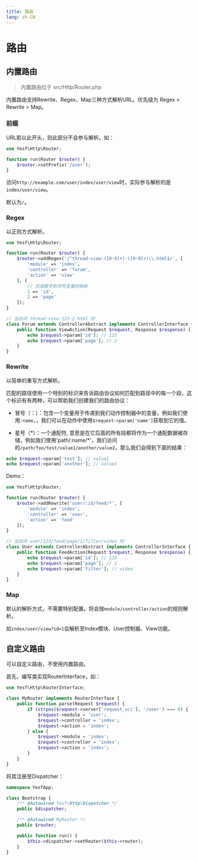 ```yaml
---
title: 路由
lang: zh-CN
---
```


# 路由

## 内置路由

> 内置路由位于 src/Http/Router.php

内置路由支持Rewrite、Regex、Map三种方式解析URL。优先级为 Regex > Rewrite > Map。

### 前缀

URL若以此开头，则此部分不会参与解析。如：

```php
use Yesf\Http\Router;

function run(Router $router) {
	$router->setPrefix('/user');
}
```

访问`http://example.com/user/index/user/view`时，实际参与解析的是`index/user/view`。

默认为`/`。

### Regex

以正则方式解析。

```php
use Yesf\Http\Router;

function run(Router $router) {
	$router->addRegex('/^thread-view-([0-9]+)-([0-9]+)\\.html$/', [
		'module' => 'index',
		'controller' => 'forum',
		'action' => 'view'
	], [
		// 完成数字到字符变量的映射
		1 => 'id',
		2 => 'page'
	]);
}

// 当访问 thread-view-123-2.html 时
class Forum extends ControllerAbstract implements ControllerInterface {
	public function ViewAction(Request $request, Response $response) {
		echo $request->param['id']; // 123
		echo $request->param['page']; // 2
	}
}
```

### Rewrite

以简单的重写方式解析。

匹配的路径使用一个特别的标识来告诉路由协议如何匹配到路径中的每一个段，这个标识有有两种，可以帮助我们创建我们的路由协议：

* 冒号（：）：包含一个变量用于传递到我们动作控制器中的变量，例如我们使用`:name`，，我们可以在动作中使用`$request->param['name']`获取到它的值。

* 星号（\*）：一个通配符, 意思是在它后面的所有段都将作为一个通配数据被存储，例如我们使用'path/:name/*'，我们访问的`/path/foo/test/value1/another/value2`，那么我们会得到下面的结果：

```php
echo $request->param['test']; // value1
echo $request->param['another']; // value2
```

Demo：

```php
use Yesf\Http\Router;

function run(Router $router) {
	$router->addRewrite('user/:id/feed/*', [
		'module' => 'index',
		'controller' => 'user',
		'action' => 'feed'
	]);
}

// 当访问 user/123/feed/page/1/filter/video 时
class User extends ControllerAbstract implements ControllerInterface {
	public function FeedAction(Request $request, Response $response) {
		echo $request->param['id']; // 123
		echo $request->param['page']; // 1
		echo $request->param['filter']; // video
	}
}
```

### Map

默认的解析方式，不需要特别配置。将会按`module/controller/action`的规则解析。

如`index/user/view?id=1`会解析至Index模块、User控制器、View功能。

## 自定义路由

可以自定义路由，不使用内置路由。

首先，编写类实现RouterInterface，如：

```php
use Yesf\Http\RouterInterface;

class MyRouter implements RouterInterface {
	public function parse(Request $request) {
		if (strpos($request->server['request_uri'], '/user') === 0) {
			$request->module = 'user';
			$request->controller = 'index';
			$request->action = 'index';
		} else {
			$request->module = 'index';
			$request->controller = 'index';
			$request->action = 'index';
		}
	}
}
```

将其注册至Dispatcher：

```php
namespace YesfApp;

class Bootstrap {
	/** @Autowired Yesf\Http\Dispatcher */
	public $dispatcher;

	/** @Autowired MyRouter */
	public $router;

	public function run() {
		$this->dispatcher->setRouter($this->router);
	}
}
```